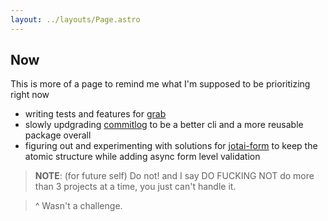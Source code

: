 ```yaml
---
layout: ../layouts/Page.astro
---
```


## Now

This is more of a page to remind me what I'm supposed to be prioritizing right
now

- writing tests and features for [grab](https://github.com/barelyhuman/grab)
- slowly updgrading [commitlog](https://github.com/barelyhuman/commitlog) to be
  a better cli and a more reusable package overall
- figuring out and experimenting with solutions for
  [jotai-form](https://github.com/jotai-labs/jotai-form) to keep the atomic
  structure while adding async form level validation

> **NOTE**: (for future self) Do not! and I say DO FUCKING NOT do more than 3
> projects at a time, you just can't handle it.

> ^ Wasn't a challenge.
